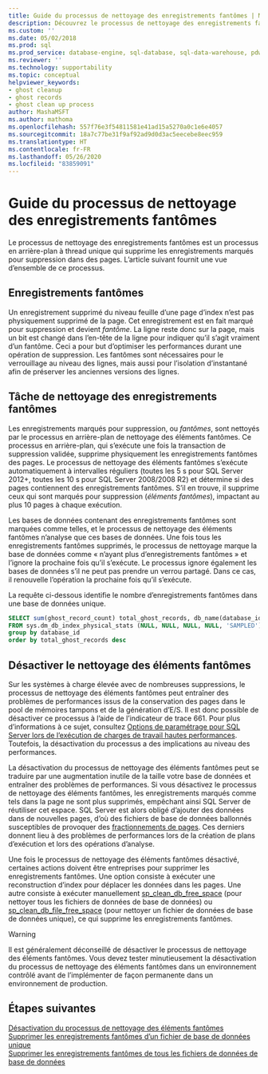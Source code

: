 ```yaml
---
title: Guide du processus de nettoyage des enregistrements fantômes | Microsoft Docs
description: Découvrez le processus de nettoyage des enregistrements fantômes, un processus en arrière-plan à thread unique qui supprime les enregistrements marqués pour suppression dans SQL Server.
ms.custom: ''
ms.date: 05/02/2018
ms.prod: sql
ms.prod_service: database-engine, sql-database, sql-data-warehouse, pdw
ms.reviewer: ''
ms.technology: supportability
ms.topic: conceptual
helpviewer_keywords:
- ghost cleanup
- ghost records
- ghost clean up process
author: MashaMSFT
ms.author: mathoma
ms.openlocfilehash: 557f76e3f54811581e41ad15a5270a0c1e6e4057
ms.sourcegitcommit: 18a7c77be31f9af92ad9d0d3ac5eecebe8eec959
ms.translationtype: HT
ms.contentlocale: fr-FR
ms.lasthandoff: 05/26/2020
ms.locfileid: "83859091"
---
```

# <a name="ghost-cleanup-process-guide"></a>Guide du processus de nettoyage des enregistrements fantômes

Le processus de nettoyage des enregistrements fantômes est un processus en arrière-plan à thread unique qui supprime les enregistrements marqués pour suppression dans des pages. L’article suivant fournit une vue d’ensemble de ce processus.

## <a name="ghost-records"></a>Enregistrements fantômes

Un enregistrement supprimé du niveau feuille d’une page d’index n’est pas physiquement supprimé de la page. Cet enregistrement est en fait marqué pour suppression et devient *fantôme*. La ligne reste donc sur la page, mais un bit est changé dans l’en-tête de la ligne pour indiquer qu’il s’agit vraiment d’un fantôme. Ceci a pour but d’optimiser les performances durant une opération de suppression. Les fantômes sont nécessaires pour le verrouillage au niveau des lignes, mais aussi pour l’isolation d’instantané afin de préserver les anciennes versions des lignes.

## <a name="ghost-record-cleanup-task"></a>Tâche de nettoyage des enregistrements fantômes

Les enregistrements marqués pour suppression, ou *fantômes*, sont nettoyés par le processus en arrière-plan de nettoyage des éléments fantômes. Ce processus en arrière-plan, qui s’exécute une fois la transaction de suppression validée, supprime physiquement les enregistrements fantômes des pages. Le processus de nettoyage des éléments fantômes s’exécute automatiquement à intervalles réguliers (toutes les 5 s pour SQL Server 2012+, toutes les 10 s pour SQL Server 2008/2008 R2) et détermine si des pages contiennent des enregistrements fantômes. S’il en trouve, il supprime ceux qui sont marqués pour suppression (*éléments fantômes*), impactant au plus 10 pages à chaque exécution.

Les bases de données contenant des enregistrements fantômes sont marquées comme telles, et le processus de nettoyage des éléments fantômes n’analyse que ces bases de données. Une fois tous les enregistrements fantômes supprimés, le processus de nettoyage marque la base de données comme « n’ayant plus d’enregistrements fantômes » et l’ignore la prochaine fois qu’il s’exécute. Le processus ignore également les bases de données s’il ne peut pas prendre un verrou partagé. Dans ce cas, il renouvelle l’opération la prochaine fois qu’il s’exécute.

La requête ci-dessous identifie le nombre d’enregistrements fantômes dans une base de données unique. 

 ```sql
 SELECT sum(ghost_record_count) total_ghost_records, db_name(database_id) 
 FROM sys.dm_db_index_physical_stats (NULL, NULL, NULL, NULL, 'SAMPLED')
 group by database_id
 order by total_ghost_records desc
```

## <a name="disable-the-ghost-cleanup"></a>Désactiver le nettoyage des éléments fantômes

Sur les systèmes à charge élevée avec de nombreuses suppressions, le processus de nettoyage des éléments fantômes peut entraîner des problèmes de performances issus de la conservation des pages dans le pool de mémoires tampons et de la génération d’E/S. Il est donc possible de désactiver ce processus à l’aide de l’indicateur de trace 661. Pour plus d’informations à ce sujet, consultez [Options de paramétrage pour SQL Server lors de l’exécution de charges de travail hautes performances](https://support.microsoft.com/help/920093/tuning-options-for-sql-server-when-running-in-high-performance-workloa). Toutefois, la désactivation du processus a des implications au niveau des performances.

La désactivation du processus de nettoyage des éléments fantômes peut se traduire par une augmentation inutile de la taille votre base de données et entraîner des problèmes de performances. Si vous désactivez le processus de nettoyage des éléments fantômes, les enregistrements marqués comme tels dans la page ne sont plus supprimés, empêchant ainsi SQL Server de réutiliser cet espace. SQL Server est alors obligé d’ajouter des données dans de nouvelles pages, d’où des fichiers de base de données ballonnés susceptibles de provoquer des [fractionnements de pages](indexes/specify-fill-factor-for-an-index.md). Ces derniers donnent lieu à des problèmes de performances lors de la création de plans d’exécution et lors des opérations d’analyse. 

Une fois le processus de nettoyage des éléments fantômes désactivé, certaines actions doivent être entreprises pour supprimer les enregistrements fantômes. Une option consiste à exécuter une reconstruction d’index pour déplacer les données dans les pages. Une autre consiste à exécuter manuellement [sp_clean_db_free_space](system-stored-procedures/sp-clean-db-free-space-transact-sql.md) (pour nettoyer tous les fichiers de données de base de données) ou [sp_clean_db_file_free_space](system-stored-procedures/sp-clean-db-file-free-space-transact-sql.md) (pour nettoyer un fichier de données de base de données unique), ce qui supprime les enregistrements fantômes.

 >[!warning]
 > Il est généralement déconseillé de désactiver le processus de nettoyage des éléments fantômes. Vous devez tester minutieusement la désactivation du processus de nettoyage des éléments fantômes dans un environnement contrôlé avant de l’implémenter de façon permanente dans un environnement de production.


## <a name="next-steps"></a>Étapes suivantes  
[Désactivation du processus de nettoyage des éléments fantômes](https://support.microsoft.com/help/920093/tuning-options-for-sql-server-when-running-in-high-performance-workloa)
<br>[Supprimer les enregistrements fantômes d’un fichier de base de données unique](system-stored-procedures/sp-clean-db-file-free-space-transact-sql.md)
<br>[Supprimer les enregistrements fantômes de tous les fichiers de données de base de données](system-stored-procedures/sp-clean-db-free-space-transact-sql.md)


